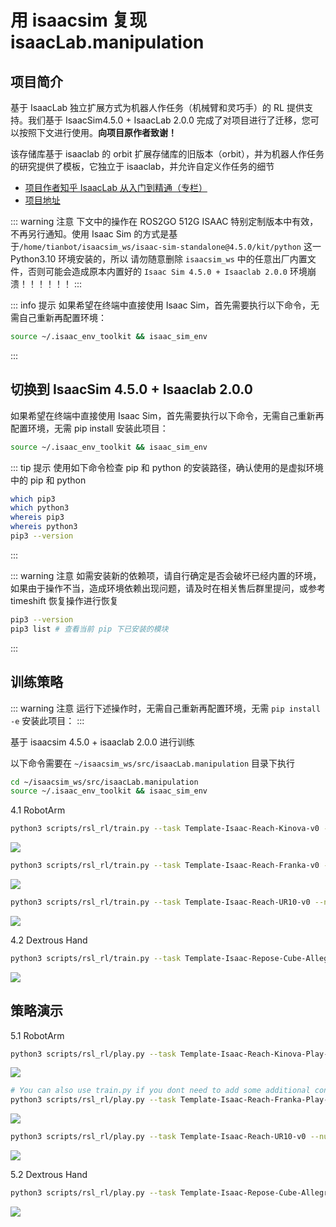 # 用 isaacsim 复现 isaacLab.manipulation

## 项目简介
基于 IsaacLab 独立扩展方式为机器人作任务（机械臂和灵巧手）的 RL 提供支持。我们基于 IsaacSim4.5.0 + IsaacLab 2.0.0 完成了对项目进行了迁移，您可以按照下文进行使用。**向项目原作者致谢！**

该存储库基于 isaaclab 的 orbit 扩展存储库的旧版本（orbit），并为机器人作任务的研究提供了模板，它独立于 isaaclab，并允许自定义作任务的细节

- [项目作者知乎 IsaacLab 从入门到精通（专栏）](https://zhuanlan.zhihu.com/c_1796226143680069633)
- [项目地址](https://github.com/NathanWu7/isaacLab.manipulation.git)

::: warning 注意
下文中的操作在 ROS2GO 512G ISAAC 特别定制版本中有效，不再另行通知。使用 Isaac Sim 的方式是基于`/home/tianbot/isaacsim_ws/isaac-sim-standalone@4.5.0/kit/python` 这一 Python3.10 环境安装的，所以
请勿随意删除 `isaacsim_ws` 中的任意出厂内置文件，否则可能会造成原本内置好的 `Isaac Sim 4.5.0 + Isaaclab 2.0.0` 环境崩溃！！！！！！
:::

::: info 提示
如果希望在终端中直接使用 Isaac Sim，首先需要执行以下命令，无需自己重新再配置环境：
```bash
source ~/.isaac_env_toolkit && isaac_sim_env
```
:::

## 切换到 IsaacSim 4.5.0 + Isaaclab 2.0.0

如果希望在终端中直接使用 Isaac Sim，首先需要执行以下命令，无需自己重新再配置环境，无需 pip install 安装此项目：
```bash
source ~/.isaac_env_toolkit && isaac_sim_env
```

::: tip 提示
使用如下命令检查 pip 和 python 的安装路径，确认使用的是虚拟环境中的 pip 和 python
```bash
which pip3
which python3
whereis pip3
whereis python3
pip3 --version
```
:::

::: warning 注意
如需安装新的依赖项，请自行确定是否会破坏已经内置的环境，如果由于操作不当，造成环境依赖出现问题，请及时在相关售后群里提问，或参考 timeshift 恢复操作进行恢复
```bash
pip3 --version
pip3 list # 查看当前 pip 下已安装的模块
```
:::

## 训练策略

::: warning 注意
运行下述操作时，无需自己重新再配置环境，无需 `pip install -e` 安装此项目：
:::

基于 isaacsim 4.5.0 + isaaclab 2.0.0 进行训练

以下命令需要在 `~/isaacsim_ws/src/isaacLab.manipulation` 目录下执行

```bash
cd ~/isaacsim_ws/src/isaacLab.manipulation
source ~/.isaac_env_toolkit && isaac_sim_env
```

4.1 RobotArm
```bash
python3 scripts/rsl_rl/train.py --task Template-Isaac-Reach-Kinova-v0 --num_envs 4096 --headless
```
![](https://tianbot-pic.oss-cn-beijing.aliyuncs.com/tianbot-pic/Tianbot-Doc/isaacsim_manipulation_ur10_train.png)

```bash
python3 scripts/rsl_rl/train.py --task Template-Isaac-Reach-Franka-v0 --num_envs 4096 --headless
```
![](https://tianbot-pic.oss-cn-beijing.aliyuncs.com/tianbot-pic/Tianbot-Doc/isaacsim_manipulation_ur10_train.png)

```bash
python3 scripts/rsl_rl/train.py --task Template-Isaac-Reach-UR10-v0 --num_envs 4096 --headless
```

![](https://tianbot-pic.oss-cn-beijing.aliyuncs.com/tianbot-pic/Tianbot-Doc/isaacsim_manipulation_ur10_train.png)

4.2 Dextrous Hand
```bash
python3 scripts/rsl_rl/train.py --task Template-Isaac-Repose-Cube-Allegro-v0 --num_envs 4096 --headless
```

![](https://tianbot-pic.oss-cn-beijing.aliyuncs.com/tianbot-pic/Tianbot-Doc/isaacsim_manipulation_ur10_train.png)

## 策略演示

5.1 RobotArm
```bash
python3 scripts/rsl_rl/play.py --task Template-Isaac-Reach-Kinova-Play-v0 --num_envs 16
```
![](https://tianbot-pic.oss-cn-beijing.aliyuncs.com/tianbot-pic/Tianbot-Doc/isaacsim_manipulation_kinova_play.png)

```bash
# You can also use train.py if you dont need to add some additional configs.
python3 scripts/rsl_rl/play.py --task Template-Isaac-Reach-Franka-Play-v0 --num_envs 16
```

![](https://tianbot-pic.oss-cn-beijing.aliyuncs.com/tianbot-pic/Tianbot-Doc/isaacsim_manipulation_franka_play.png)

```bash
python3 scripts/rsl_rl/play.py --task Template-Isaac-Reach-UR10-v0 --num_envs 16
```
![](https://tianbot-pic.oss-cn-beijing.aliyuncs.com/tianbot-pic/Tianbot-Doc/isaacsim_manipulation_ur10_play.png)

5.2 Dextrous Hand
```bash
python3 scripts/rsl_rl/play.py --task Template-Isaac-Repose-Cube-Allegro-Play-v0 --num_envs 16
```

![](https://tianbot-pic.oss-cn-beijing.aliyuncs.com/tianbot-pic/Tianbot-Docisaacsim_manipulation_allegro_play.png)